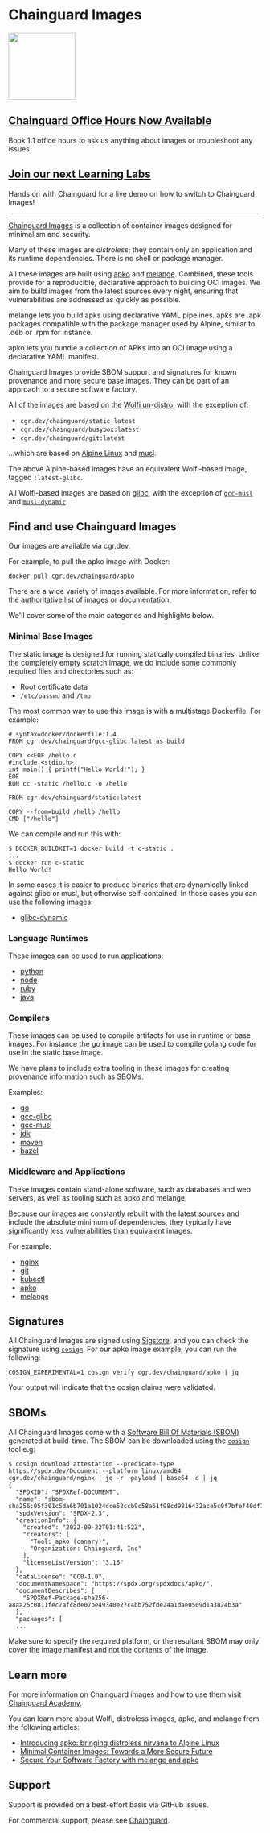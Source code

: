 # Chainguard Images

<a href="https://images.chainguard.dev/"><img width="133" src="https://raw.githubusercontent.com/chainguard-images/.github/main/profile/assets/view_images_button_4x.png"/></a>

## [Chainguard Office Hours Now Available](https://get.chainguard.dev/chainguard-images-office-hours)

Book 1:1 office hours to ask us anything about images or troubleshoot any issues. 

## [Join our next Learning Labs](https://go.chainguard.dev/learning-labs)

Hands on with Chainguard for a live demo on how to switch to Chainguard Images!

---

[Chainguard Images](https://www.chainguard.dev/chainguard-images) is a collection of container images designed for minimalism and security.

Many of these images are _distroless_; they contain only an application and its runtime
dependencies. There is no shell or package manager.

All these images are built using [apko](https://github.com/chainguard-dev/apko) and
[melange](https://github.com/chainguard-dev/melange). Combined, these tools provide for a
reproducible, declarative approach to building OCI images. We aim to build images from the latest
sources every night, ensuring that vulnerabilities are addressed as quickly as possible.

melange lets you build apks using declarative YAML pipelines. apks are .apk packages compatible with
the package manager used by Alpine, similar to .deb or .rpm for instance.

apko lets you bundle a collection of APKs into an OCI image using a declarative YAML manifest.

Chainguard Images provide SBOM support and signatures for known provenance and more secure base
images. They can be part of an approach to a secure software factory.

All of the images are based on the [Wolfi un-distro](https://github.com/wolfi-dev/), with the exception of:

- `cgr.dev/chainguard/static:latest`
- `cgr.dev/chainguard/busybox:latest`
- `cgr.dev/chainguard/git:latest`

...which are based on [Alpine Linux](https://www.alpinelinux.org/) and [musl](https://musl.libc.org/).

The above Alpine-based images have an equivalent Wolfi-based image, tagged `:latest-glibc`.

All Wolfi-based images are based on [glibc](https://www.gnu.org/software/libc/), with the exception of [`gcc-musl`](https://github.com/chainguard-images/images/tree/main/images/gcc-musl) and [`musl-dynamic`](https://github.com/chainguard-images/images/tree/main/images/musl-dynamic).

## Find and use Chainguard Images

Our images are available via cgr.dev.

For example, to pull the apko image with Docker:

```
docker pull cgr.dev/chainguard/apko 
```

There are a wide variety of images available. For more information, refer to the [authoritative list of images](https://github.com/chainguard-images/images) or [documentation](https://edu.chainguard.dev/chainguard/chainguard-images/). 

We'll cover some of the main categories and highlights below.

### Minimal Base Images

The static image is designed for running statically compiled binaries. Unlike the completely empty
scratch image, we do include some commonly required files and directories such as:

 - Root certificate data
 - `/etc/passwd` and `/tmp`

The most common way to use this image is with a multistage Dockerfile. For example:

```
# syntax=docker/dockerfile:1.4
FROM cgr.dev/chainguard/gcc-glibc:latest as build

COPY <<EOF /hello.c
#include <stdio.h>
int main() { printf("Hello World!"); }
EOF
RUN cc -static /hello.c -o /hello

FROM cgr.dev/chainguard/static:latest

COPY --from=build /hello /hello
CMD ["/hello"]
```

We can compile and run this with:

```
$ DOCKER_BUILDKIT=1 docker build -t c-static .
...
$ docker run c-static
Hello World!
```

In some cases it is easier to produce binaries that are dynamically linked against glibc or musl,
but otherwise self-contained. In those cases you can use the following images:

 - [glibc-dynamic](https://github.com/chainguard-images/images/tree/main/images/glibc-dynamic)

### Language Runtimes

These images can be used to run applications:

- [python](https://github.com/chainguard-images/images/tree/main/images/python)
- [node](https://github.com/chainguard-images/images/tree/main/images/node)
- [ruby](https://github.com/chainguard-images/images/tree/main/images/ruby)
- [java](https://github.com/chainguard-images/images/tree/main/images/jre)

### Compilers

These images can be used to compile artifacts for use in runtime or base images. For instance the go
image can be used to compile golang code for use in the static base image.

We have plans to include extra tooling in these images for creating provenance information such
as SBOMs.

Examples:

 - [go](https://github.com/chainguard-images/images/tree/main/images/go)
 - [gcc-glibc](https://github.com/chainguard-images/images/tree/main/images/gcc-glibc)
 - [gcc-musl](https://github.com/chainguard-images/images/tree/main/images/gcc-musl)
 - [jdk](https://github.com/chainguard-images/images/tree/main/images/jdk)
 - [maven](https://github.com/chainguard-images/images/tree/main/images/maven)
 - [bazel](https://github.com/chainguard-images/images/tree/main/images/bazel)

### Middleware and Applications

These images contain stand-alone software, such as databases and web servers, as well as tooling
such as apko and melange.

Because our images are constantly rebuilt with the latest sources and include the absolute minimum
of dependencies, they typically have significantly less vulnerabilities than equivalent images.

For example:
 - [nginx](https://github.com/chainguard-images/images/tree/main/images/nginx) 
 - [git](https://github.com/chainguard-images/images/tree/main/images/git)
 - [kubectl](https://github.com/chainguard-images/images/tree/main/images/kubectl)
 - [apko](https://github.com/chainguard-images/images/tree/main/images/apko)
 - [melange](https://github.com/chainguard-images/images/tree/main/images/melange)

## Signatures

All Chainguard Images are signed using [Sigstore](https://www.sigstore.dev/), and you can check
the signature using [`cosign`](https://docs.sigstore.dev/cosign/overview). For our apko image example,
you can run the following:

```
COSIGN_EXPERIMENTAL=1 cosign verify cgr.dev/chainguard/apko | jq 
```

Your output will indicate that the cosign claims were validated.

## SBOMs

All Chainguard Images come with a [Software Bill Of Materials
(SBOM)](https://www.chainguard.dev/unchained/what-an-sbom-can-do-for-you) generated at build-time.
The SBOM can be downloaded using the [`cosign`](https://docs.sigstore.dev/cosign/overview) tool e.g:

```
$ cosign download attestation --predicate-type https://spdx.dev/Document --platform linux/amd64 cgr.dev/chainguard/nginx | jq -r .payload | base64 -d | jq
{
  "SPDXID": "SPDXRef-DOCUMENT",
  "name": "sbom-sha256:05f301c5da6b701a1024dce52ccb9c58a61f98cd9816432ace5c0f7bfef40df7",
  "spdxVersion": "SPDX-2.3",
  "creationInfo": {
    "created": "2022-09-22T01:41:52Z",
    "creators": [
      "Tool: apko (canary)",
      "Organization: Chainguard, Inc"
    ],
    "licenseListVersion": "3.16"
  },
  "dataLicense": "CC0-1.0",
  "documentNamespace": "https://spdx.org/spdxdocs/apko/",
  "documentDescribes": [
    "SPDXRef-Package-sha256-a8aa25c0811fec7afc8de07be49340e27c4bb752fde24a1dae0509d1a3824b3a"
  ],
  "packages": [
  ...
```

Make sure to specify the required platform, or the resultant SBOM may only cover the image manifest and not
the contents of the image.

## Learn more 

For more information on Chainguard images and how to use them visit [Chainguard Academy](https://edu.chainguard.dev/chainguard/chainguard-images/overview/). 

You can learn more about Wolfi, distroless images, apko, and melange from the following
articles:

 - [Introducing apko: bringing distroless nirvana to Alpine Linux](https://blog.chainguard.dev/introducing-apko-bringing-distroless-nirvana-to-alpine-linux/)
 - [Minimal Container Images: Towards a More Secure Future](https://blog.chainguard.dev/minimal-container-images-towards-a-more-secure-future/)
 - [Secure Your Software Factory with melange and apko](https://blog.chainguard.dev/secure-your-software-factory-with-melange-and-apko/)

## Support

Support is provided on a best-effort basis via GitHub issues.

For commercial support, please see [Chainguard](https://www.chainguard.dev/chainguard-images).
